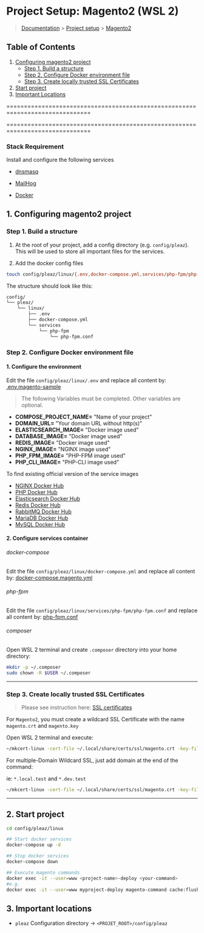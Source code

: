 # Project Setup: Magento2 (WSL 2)

> [Documentation](../../../../readme.md) > [Project setup](../../../../readme.md) > [Magento2](magento2.md)

## Table of Contents
1. [Configuring magento2 project](#markdown-header-1-configuring-magento2-project)
    * [Step 1. Build a structure](#markdown-header-step-1-build-a-structure)
    * [Step 2. Configure Docker environment file](#markdown-header-step-2-configure-docker-environment-file)
    * [Step 3. Create locally trusted SSL Certificates](#markdown-header-step-3-create-locally-trusted-ssl-certificates)
2. [Start project](#markdown-header-2-start-project)
3. [Important Locations](#markdown-header-3-important-locations)

==============================================================================

==============================================================================

### Stack Requirement
Install and configure the following services

- [dnsmasq](../../../../installation/wsl2/dnsmasq.md)

- [MailHog](../../../../installation/wsl2/mailhog.md)

- [Docker](../../../../installation/wsl2/docker.md)

## 1. Configuring magento2 project

### Step 1. Build a structure

1. At the root of your project, add a config directory (e.g. `config/pleaz`). This will be used to store all important files for the services.

2. Add the docker config files
```bash
touch config/pleaz/linux/{.env,docker-compose.yml,services/php-fpm/php-fpm.conf}
```

The structure should look like this:
```bash
config/
└── pleaz/
    └── linux/
        ├── .env
        ├── docker-compose.yml
        └── services
            └── php-fpm
                └── php-fpm.conf
```

### Step 2. Configure Docker environment file

#### 1. Configure the environment

Edit the file `config/pleaz/linux/.env` and replace all content by: [.env.magento-sample](../../../../stubs/docker/linux/.env.magento-sample)

> The following Variables must be completed. Other variables are optional.

- **COMPOSE_PROJECT_NAME=** "Name of your project"
- **DOMAIN_URL=** "Your domain URL without http(s)"
- **ELASTICSEARCH_IMAGE=** "Docker image used"
- **DATABASE_IMAGE=** "Docker image used"
- **REDIS_IMAGE=** "Docker image used"
- **NGINX_IMAGE=** "NGINX image used"
- **PHP_FPM_IMAGE=** "PHP-FPM image used"
- **PHP_CLI_IMAGE=** "PHP-CLI image used"

To find existing official version of the service images

- [NGINX Docker Hub](https://hub.docker.com/r/magento/magento-cloud-docker-nginx/tags?page=1&ordering=last_updated)
- [PHP Docker Hub](https://hub.docker.com/r/magento/magento-cloud-docker-php/tags?page=1&ordering=last_updated)
- [Elasticsearch Docker Hub](https://hub.docker.com/r/magento/magento-cloud-docker-elasticsearch/tags?page=1&ordering=last_updated)
- [Redis Docker Hub](https://hub.docker.com/_/redis?tab=tags&page=1&ordering=last_updated)
- [RabbitMQ Docker Hub](https://hub.docker.com/_/rabbitmq?tab=tags&page=1&ordering=last_updated)
- [MariaDB Docker Hub](https://hub.docker.com/_/mariadb?tab=tags&page=1&ordering=last_updated)
- [MySQL Docker Hub](https://hub.docker.com/_/mysql?tab=tags&page=1&ordering=last_updated)


#### 2. Configure services container

###### docker-compose
Edit the file `config/pleaz/linux/docker-compose.yml` and replace all content by: [docker-compose.magento.yml](../../../../stubs/docker/linux/docker-compose.magento.yml)

###### php-fpm
Edit the file `config/pleaz/linux/services/php-fpm/php-fpm.conf` and replace all content by: [php-fpm.conf](../../../../stubs/php-fpm/context/linux/php-fpm.conf)

###### composer
Open WSL 2 terminal and create `.composer` directory into your home directory:
```bash
mkdir -p ~/.composer
sudo chown -R $USER ~/.composer
```

---

### Step 3. Create locally trusted SSL Certificates

> Please see instruction here: [SSL certificates](../../../../procedure/wsl2/ssl-certificates.md)

For `Magento2`, you must create a wildcard SSL Certificate with the name `magento.crt` and `magento.key`

Open WSL 2 terminal and execute:
```bash
~/mkcert-linux -cert-file ~/.local/share/certs/ssl/magento.crt -key-file ~/.local/share/certs/ssl/magento.key "*.local.test"
```

For multiple-Domain Wildcard SSL, just add domain at the end of the command:

ie: `*.local.test` and `*.dev.test`

```bash
~/mkcert-linux -cert-file ~/.local/share/certs/ssl/magento.crt -key-file ~/.local/share/certs/ssl/magento.key "*.local.test" "*.dev.test"
```

---

## 2. Start project

```bash
cd config/pleaz/linux

## Start docker services
docker-compose up -d

## Stop docker services
docker-compose down

## Execute magento commands
docker exec -it --user=www <project-name>-deploy <your-command>
#e.g.
docker exec -it --user=www myproject-deploy magento-command cache:flush
```

## 3. Important locations

* `pleaz` Configuration directory -> `<PROJET_ROOT>/config/pleaz`
